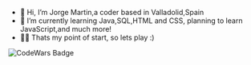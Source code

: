 - 👋 Hi, I’m Jorge Martin,a coder based in Valladolid,Spain
- 🌱 I’m currently learning Java,SQL,HTML and CSS, planning to learn JavaScript,and much more!
- 🐱‍👤 Thats my point of start, so lets play :)

![CodeWars Badge](https://www.codewars.com/users/SelectNuez/badges/large)

<!---
SelectNuez/SelectNuez is a ✨ special ✨ repository because its `README.md` (this file) appears on your GitHub profile.
You can click the Preview link to take a look at your changes.
--->

